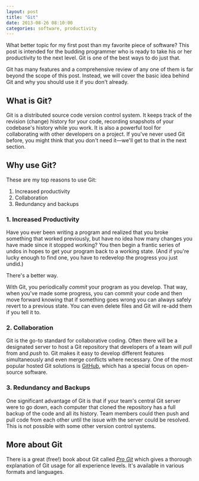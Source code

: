 ```yaml
---
layout: post
title: "Git"
date: 2013-08-26 08:10:00
categories: software, productivity
---
```


What better topic for my first post than my favorite piece of software? This post is intended for the budding programmer who is ready to take his or her productivity to the next level. Git is one of the best ways to do just that.

Git has many features and a comprehensive review of any one of them is far beyond the scope of this post. Instead, we will cover the basic idea behind Git and why you should use it if you don't already.

## What is Git?

Git is a distributed source code version control system. It keeps track of the revision (change) history for your code, recording snapshots of your codebase's history while you work. It is also a powerful tool for collaborating with other developers on a project. If you've never used Git before, you might think that you don't need it&mdash;we'll get to that in the next section.

## Why use Git?

These are my top reasons to use Git:

1. Increased productivity
2. Collaboration
3. Redundancy and backups

### 1. Increased Productivity

Have you ever been writing a program and realized that you broke something that worked previously, but have no idea how many changes you have made since it stopped working? You then begin a frantic series of undos in hopes to get your program back to a working state. (And if you're lucky enough to find one, you have to redevelop the progress you just undid.)

There's a better way.

With Git, you periodically *commit* your program as you develop. That way, when you've made some progress, you can commit your code and then move forward knowing that if something goes wrong you can always safely revert to a previous state. You can even delete files and Git will re-add them if you tell it to.

### 2. Collaboration

Git is the go-to standard for collaborative coding. Often there will be a designated server to host a Git repository that developers of a team will *pull* from and *push* to. Git makes it easy to develop different features simultaneously and even merge conflicts where necessary. One of the most popular hosted Git solutions is [GitHub][gitHub], which has a special focus on open-source software.

### 3. Redundancy and Backups

One significant advantage of Git is that if your team's central Git server were to go down, each computer that cloned the repository has a full backup of the code and all its history. Team members could then push and pull code from each other until the issue with the server could be resolved. This is not possible with some other version control systems.

## More about Git

There is a great (free!) book about Git called [*Pro Git*][proGit] which gives a thorough explanation of Git usage for all experience levels. It's available in various formats and languages.

[gitHub]: https://github.com/
[proGit]: http://git-scm.com/book
